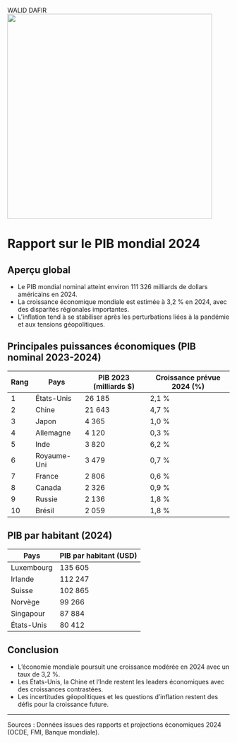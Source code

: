WALID DAFIR
<img src="pHOTO 21" style="height:464px;margin-right:432px"/>
# Rapport sur le PIB mondial 2024

## Aperçu global
- Le PIB mondial nominal atteint environ 111 326 milliards de dollars américains en 2024.
- La croissance économique mondiale est estimée à 3,2 % en 2024, avec des disparités régionales importantes.
- L'inflation tend à se stabiliser après les perturbations liées à la pandémie et aux tensions géopolitiques.

## Principales puissances économiques (PIB nominal 2023-2024)

| Rang | Pays          | PIB 2023 (milliards $) | Croissance prévue 2024 (%) |
|-------|--------------|------------------------|----------------------------|
| 1     | États-Unis   | 26 185                 | 2,1 %                      |
| 2     | Chine        | 21 643                 | 4,7 %                      |
| 3     | Japon        | 4 365                  | 1,0 %                      |
| 4     | Allemagne    | 4 120                  | 0,3 %                      |
| 5     | Inde         | 3 820                  | 6,2 %                      |
| 6     | Royaume-Uni  | 3 479                  | 0,7 %                      |
| 7     | France       | 2 806                  | 0,6 %                      |
| 8     | Canada       | 2 326                  | 0,9 %                      |
| 9     | Russie       | 2 136                  | 1,8 %                      |
| 10    | Brésil       | 2 059                  | 1,8 %                      |

## PIB par habitant (2024)

| Pays        | PIB par habitant (USD) |
|-------------|------------------------|
| Luxembourg  | 135 605                |
| Irlande     | 112 247                |
| Suisse      | 102 865                |
| Norvège     | 99 266                 |
| Singapour   | 87 884                 |
| États-Unis  | 80 412                 |

## Conclusion
- L’économie mondiale poursuit une croissance modérée en 2024 avec un taux de 3,2 %.
- Les États-Unis, la Chine et l’Inde restent les leaders économiques avec des croissances contrastées.
- Les incertitudes géopolitiques et les questions d’inflation restent des défis pour la croissance future.

---
Sources : Données issues des rapports et projections économiques 2024 (OCDE, FMI, Banque mondiale).
